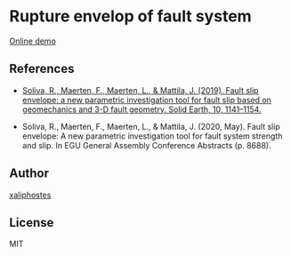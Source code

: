 # Rupture envelop of fault system

[Online demo](https://xaliphostes.github.io/rupture-env/)

## References
- [Soliva, R., Maerten, F., Maerten, L., & Mattila, J. (2019). Fault slip envelope: a new parametric investigation tool for fault slip based on geomechanics and 3-D fault geometry. Solid Earth, 10, 1141–1154.
](https://se.copernicus.org/articles/10/1141/2019/)

- Soliva, R., Maerten, F., Maerten, L., & Mattila, J. (2020, May). Fault slip envelope: A new parametric investigation tool for fault system strength and slip. In EGU General Assembly Conference Abstracts (p. 8688).

## Author
[xaliphostes](https://github.com/xaliphostes)

## License
MIT
